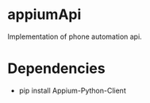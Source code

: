 # appiumApi
Implementation of phone automation api.

# Dependencies
* pip install Appium-Python-Client